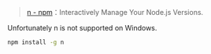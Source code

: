 > [n - npm](https://www.npmjs.com/package/n)：Interactively Manage Your Node.js Versions. 

Unfortunately n is not supported on Windows.

```bash
npm install -g n
```

